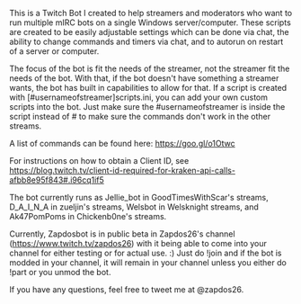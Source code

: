 This is a Twitch Bot I created to help streamers and moderators who want to run multiple mIRC bots on a single Windows server/computer. These scripts are created to be easily adjustable settings which can be done via chat, the ability to change commands and timers via chat, and to autorun on restart of a server or computer.

The focus of the bot is fit the needs of the streamer, not the streamer fit the needs of the bot. With that, if the bot doesn't have something a streamer wants, the bot has built in capabilities to allow for that. If a script is created with [#usernameofstreamer]scripts.ini, you can add your own custom scripts into the bot. Just make sure the #usernameofstreamer is inside the script instead of # to make sure the commands don't work in the other streams.

A list of commands can be found here: https://goo.gl/o1Otwc

For instructions on how to obtain a Client ID, see https://blog.twitch.tv/client-id-required-for-kraken-api-calls-afbb8e95f843#.i96cq1if5

The bot currently runs as Jellie_bot in GoodTimesWithScar's streams, D_A_I_N_A in zueljin's streams, Welsbot in Welsknight streams, and Ak47PomPoms in Chickenb0ne's streams.

Currently, Zapdosbot is in public beta in Zapdos26's channel (https://www.twitch.tv/zapdos26) with it being able to come into your channel for either testing or for actual use. :) Just do !join and if the bot is modded in your channel, it will remain in your channel unless you either do !part or you unmod the bot.

If you have any questions, feel free to tweet me at @zapdos26.
